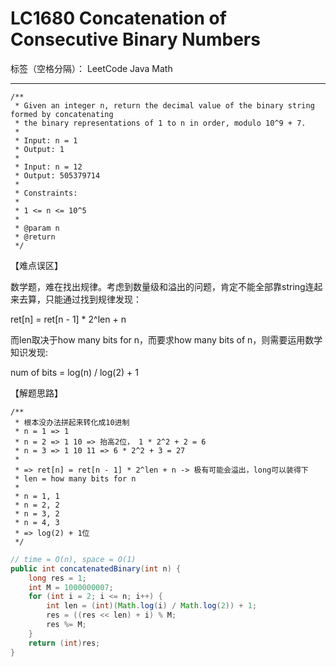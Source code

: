 # LC1680 Concatenation of Consecutive Binary Numbers

标签（空格分隔）： LeetCode Java Math

---
    /**
     * Given an integer n, return the decimal value of the binary string formed by concatenating
     * the binary representations of 1 to n in order, modulo 10^9 + 7.
     *
     * Input: n = 1
     * Output: 1
     *
     * Input: n = 12
     * Output: 505379714
     *
     * Constraints:
     *
     * 1 <= n <= 10^5
     *
     * @param n
     * @return
     */

【难点误区】

数学题，难在找出规律。考虑到数量级和溢出的问题，肯定不能全部靠string连起来去算，只能通过找到规律发现：

ret[n] = ret[n - 1] * 2^len + n

而len取决于how many bits for n，而要求how many bits of n，则需要运用数学知识发现:

num of bits = log(n) / log(2) + 1

【解题思路】

```
/**
 * 根本没办法拼起来转化成10进制
 * n = 1 => 1
 * n = 2 => 1 10 => 抬高2位， 1 * 2^2 + 2 = 6
 * n = 3 => 1 10 11 => 6 * 2^2 + 3 = 27
 *
 * => ret[n] = ret[n - 1] * 2^len + n -> 极有可能会溢出，long可以装得下
 * len = how many bits for n
 *
 * n = 1, 1
 * n = 2, 2
 * n = 3, 2
 * n = 4, 3
 * => log(2) + 1位
 */
```


```java     
// time = O(n), space = O(1)
public int concatenatedBinary(int n) {
    long res = 1;
    int M = 1000000007;
    for (int i = 2; i <= n; i++) {
        int len = (int)(Math.log(i) / Math.log(2)) + 1;
        res = ((res << len) + i) % M;
        res %= M;
    }
    return (int)res;
}
```

